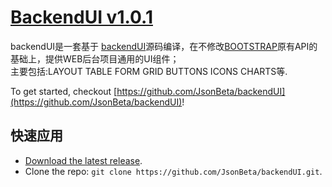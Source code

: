 
# [BackendUI v1.0.1](https://github.com/JsonBeta/backendUI)

backendUI是一套基于 [backendUI](https://github.com/JsonBeta/BOOTSTRAP "BOOTSTRAP")源码编译，在不修改[BOOTSTRAP](https://github.com/JsonBeta/BOOTSTRAP "BOOTSTRAP")原有API的基础上，提供WEB后台项目通用的UI组件；<br/>
主要包括:LAYOUT TABLE FORM GRID BUTTONS ICONS CHARTS等.

To get started, checkout [https://github.com/JsonBeta/backendUI](https://github.com/JsonBeta/backendUI)!



## 快速应用

* [Download the latest release](/JsonBeta/backendUI/archive/master.zip).
* Clone the repo: `git clone https://github.com/JsonBeta/backendUI.git`.

